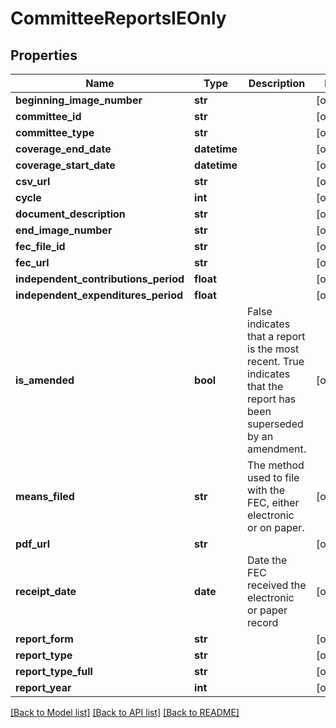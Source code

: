 # CommitteeReportsIEOnly

## Properties
Name | Type | Description | Notes
------------ | ------------- | ------------- | -------------
**beginning_image_number** | **str** |  | [optional]
**committee_id** | **str** |  | [optional]
**committee_type** | **str** |  | [optional]
**coverage_end_date** | **datetime** |  | [optional]
**coverage_start_date** | **datetime** |  | [optional]
**csv_url** | **str** |  | [optional]
**cycle** | **int** |  | [optional]
**document_description** | **str** |  | [optional]
**end_image_number** | **str** |  | [optional]
**fec_file_id** | **str** |  | [optional]
**fec_url** | **str** |  | [optional]
**independent_contributions_period** | **float** |  | [optional]
**independent_expenditures_period** | **float** |  | [optional]
**is_amended** | **bool** |  False indicates that a report is the most recent. True indicates that the report has been superseded by an amendment.  | [optional]
**means_filed** | **str** | The method used to file with the FEC, either electronic or on paper. | [optional]
**pdf_url** | **str** |  | [optional]
**receipt_date** | **date** | Date the FEC received the electronic or paper record | [optional]
**report_form** | **str** |  | [optional]
**report_type** | **str** |  | [optional]
**report_type_full** | **str** |  | [optional]
**report_year** | **int** |  | [optional]

[[Back to Model list]](../README.md#documentation-for-models) [[Back to API list]](../README.md#documentation-for-api-endpoints) [[Back to README]](../README.md)
